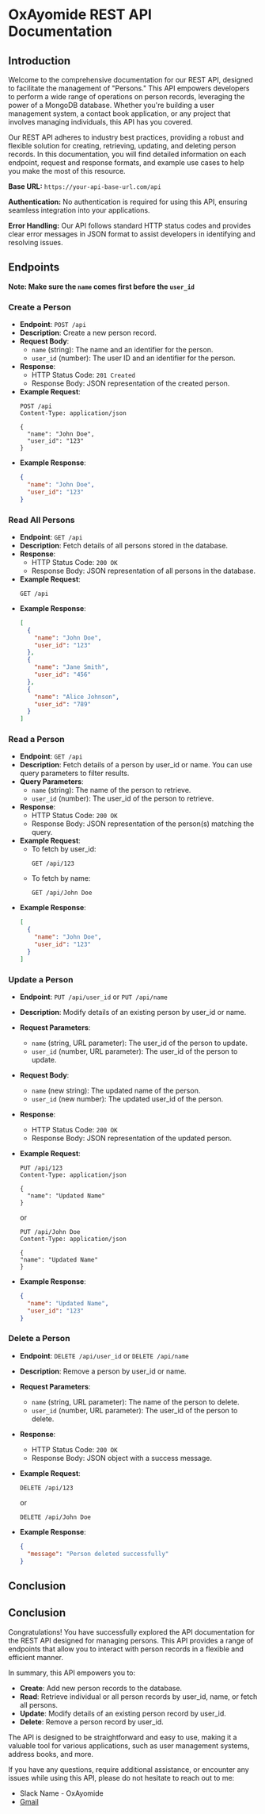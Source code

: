 # OxAyomide REST API Documentation

## Introduction

Welcome to the comprehensive documentation for our REST API, designed to facilitate the management of "Persons." This API empowers developers to perform a wide range of operations on person records, leveraging the power of a MongoDB database. Whether you're building a user management system, a contact book application, or any project that involves managing individuals, this API has you covered.

Our REST API adheres to industry best practices, providing a robust and flexible solution for creating, retrieving, updating, and deleting person records. In this documentation, you will find detailed information on each endpoint, request and response formats, and example use cases to help you make the most of this resource.

**Base URL:** `https://your-api-base-url.com/api`

**Authentication:** No authentication is required for using this API, ensuring seamless integration into your applications.

**Error Handling:** Our API follows standard HTTP status codes and provides clear error messages in JSON format to assist developers in identifying and resolving issues.


## Endpoints

**Note: Make sure the `name` comes first before the `user_id`**

### Create a Person

- **Endpoint**: `POST /api`
- **Description**: Create a new person record.
- **Request Body**:
  - `name` (string): The name and an identifier for the person.
  - `user_id` (number): The user ID and an identifier for the person.
- **Response**:
  - HTTP Status Code: `201 Created`
  - Response Body: JSON representation of the created person.
- **Example Request**:
  ```http
  POST /api
  Content-Type: application/json

  {
    "name": "John Doe",
    "user_id": "123"
  }
  ```
- **Example Response**:
  ```json
  {
    "name": "John Doe",
    "user_id": "123"
  }
  ```

### Read All Persons

- **Endpoint**: `GET /api`
- **Description**: Fetch details of all persons stored in the database.
- **Response**:
  - HTTP Status Code: `200 OK`
  - Response Body: JSON representation of all persons in the database.
- **Example Request**:
  ```http
  GET /api
  ```
- **Example Response**:
  ```json
  [
    {
      "name": "John Doe",
      "user_id": "123"
    },
    {
      "name": "Jane Smith",
      "user_id": "456"
    },
    {
      "name": "Alice Johnson",
      "user_id": "789"
    }
  ]
  ```

### Read a Person

- **Endpoint**: `GET /api`
- **Description**: Fetch details of a person by user_id or name. You can use query parameters to filter results.
- **Query Parameters**:
  - `name` (string): The name of the person to retrieve.
  - `user_id` (number): The user_id of the person to retrieve.
- **Response**:
  - HTTP Status Code: `200 OK`
  - Response Body: JSON representation of the person(s) matching the query.
- **Example Request**:
  - To fetch by user_id:
    ```http
    GET /api/123
    ```
  - To fetch by name:
    ```http
    GET /api/John Doe
    ```
- **Example Response**:
  ```json
  [
    {
      "name": "John Doe",
      "user_id": "123"
    }
  ]
  ```

### Update a Person

- **Endpoint**: `PUT /api/user_id` or `PUT /api/name`
- **Description**: Modify details of an existing person by user_id or name.
- **Request Parameters**:
  - `name` (string, URL parameter): The user_id of the person to update.
  - `user_id` (number, URL parameter): The user_id of the person to update.
- **Request Body**:
  - `name` (new string): The updated name of the person.
  - `user_id` (new number): The updated user_id of the person.
- **Response**:
  - HTTP Status Code: `200 OK`
  - Response Body: JSON representation of the updated person.
- **Example Request**:
  ```http
  PUT /api/123
  Content-Type: application/json

  {
    "name": "Updated Name"
  }
  ```
  or

    ```http
  PUT /api/John Doe
  Content-Type: application/json

  {
    "name": "Updated Name"
  }
  ```
- **Example Response**:
  ```json
  {
    "name": "Updated Name",
    "user_id": "123"
  }
  ```

### Delete a Person

- **Endpoint**: `DELETE /api/user_id` or `DELETE /api/name`
- **Description**: Remove a person by user_id or name.
- **Request Parameters**:
  - `name` (string, URL parameter): The name of the person to delete.
  - `user_id` (number, URL parameter): The user_id of the person to delete.
- **Response**:
  - HTTP Status Code: `200 OK`
  - Response Body: JSON object with a success message.
- **Example Request**:
  ```http
  DELETE /api/123
  ```
  or 

    ```http
  DELETE /api/John Doe
  ```
- **Example Response**:
  ```json
  {
    "message": "Person deleted successfully"
  }
  ```

## Conclusion

## Conclusion

Congratulations! You have successfully explored the API documentation for the REST API designed for managing persons. This API provides a range of endpoints that allow you to interact with person records in a flexible and efficient manner.

In summary, this API empowers you to:

- **Create**: Add new person records to the database.
- **Read**: Retrieve individual or all person records by user_id, name, or fetch all persons.
- **Update**: Modify details of an existing person record by user_id.
- **Delete**: Remove a person record by user_id.

The API is designed to be straightforward and easy to use, making it a valuable tool for various applications, such as user management systems, address books, and more.

If you have any questions, require additional assistance, or encounter any issues while using this API, please do not hesitate to reach out to me:

+ Slack Name - OxAyomide
+ [Gmail](mailto:alukoayomide623@gmail.com)